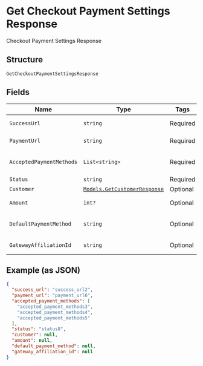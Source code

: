 
# Get Checkout Payment Settings Response

Checkout Payment Settings Response

## Structure

`GetCheckoutPaymentSettingsResponse`

## Fields

| Name | Type | Tags | Description |
|  --- | --- | --- | --- |
| `SuccessUrl` | `string` | Required | Success Url |
| `PaymentUrl` | `string` | Required | Payment Url |
| `AcceptedPaymentMethods` | `List<string>` | Required | Accepted Payment Methods |
| `Status` | `string` | Required | Status |
| `Customer` | [`Models.GetCustomerResponse`](../../doc/models/get-customer-response.md) | Optional | Customer |
| `Amount` | `int?` | Optional | Payment amount |
| `DefaultPaymentMethod` | `string` | Optional | Default Payment Method |
| `GatewayAffiliationId` | `string` | Optional | Gateway Affiliation Id |

## Example (as JSON)

```json
{
  "success_url": "success_url2",
  "payment_url": "payment_url6",
  "accepted_payment_methods": [
    "accepted_payment_methods3",
    "accepted_payment_methods4",
    "accepted_payment_methods5"
  ],
  "status": "status8",
  "customer": null,
  "amount": null,
  "default_payment_method": null,
  "gateway_affiliation_id": null
}
```

